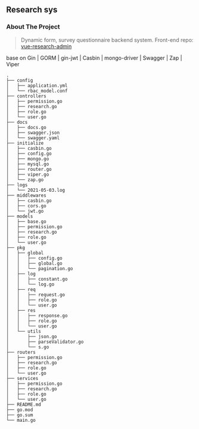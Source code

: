 ## Research sys

### About The Project
> Dynamic form, survey questionnaire backend system. Front-end repo: [vue-research-admin](https://github.com/Pandalzy/vue-research-admin)

base on Gin | GORM | gin-jwt | Casbin | mongo-driver | Swagger | Zap | Viper

```
.
├── config
│   ├── application.yml
│   └── rbac_model.conf
├── controllers
│   ├── permission.go
│   ├── research.go
│   ├── role.go
│   └── user.go
├── docs
│   ├── docs.go
│   ├── swagger.json
│   └── swagger.yaml
├── initialize
│   ├── casbin.go
│   ├── config.go
│   ├── mongo.go
│   ├── mysql.go
│   ├── router.go
│   ├── viper.go
│   └── zap.go
├── logs
│   └── 2021-05-03.log
├── middlewares
│   ├── casbin.go
│   ├── cors.go
│   └── jwt.go
├── models
│   ├── base.go
│   ├── permission.go
│   ├── research.go
│   ├── role.go
│   └── user.go
├── pkg
│   ├── global
│   │   ├── config.go
│   │   ├── global.go
│   │   └── pagination.go
│   ├── log
│   │   ├── constant.go
│   │   └── log.go
│   ├── req
│   │   ├── request.go
│   │   ├── role.go
│   │   └── user.go
│   ├── res
│   │   ├── response.go
│   │   ├── role.go
│   │   └── user.go
│   └── utils
│       ├── json.go
│       ├── parseValidator.go
│       └── s.go
├── routers
│   ├── permission.go
│   ├── research.go
│   ├── role.go
│   └── user.go
├── services
│   ├── permission.go
│   ├── research.go
│   ├── role.go
│   └── user.go
├── README.md
├── go.mod
├── go.sum
└── main.go
```